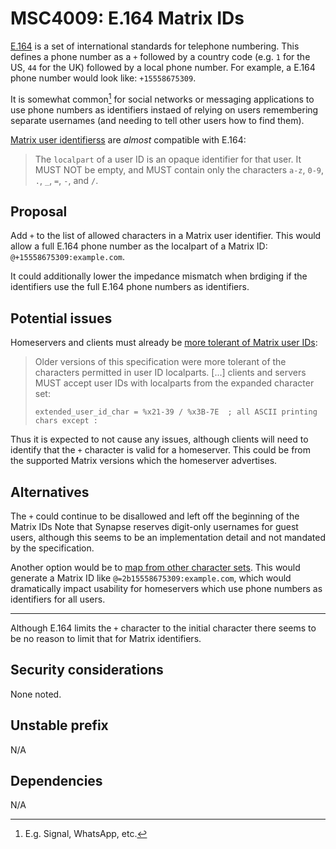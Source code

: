 # MSC4009: E.164 Matrix IDs

[E.164](https://www.itu.int/rec/T-REC-E.164) is a set of international standards
for telephone numbering. This defines a phone number as a `+` followed by a country
code (e.g. `1` for the US, `44` for the UK) followed by a local phone number.
For example, a E.164 phone number would look like: `+15558675309`.

It is somewhat common[^1] for social networks or messaging applications to use phone
numbers as identifiers instaed of relying on users remembering separate usernames
(and needing to tell other users how to find them).

[Matrix user identifierss](https://spec.matrix.org/v1.6/appendices/#user-identifiers)
are *almost* compatible with E.164:

> The `localpart` of a user ID is an opaque identifier for that user. It MUST NOT
> be empty, and MUST contain only the characters `a-z`, `0-9`, `.`, `_`, `=`, `-`,
> and `/`.

## Proposal

Add `+` to the list of allowed characters in a Matrix user identifier. This would
allow a full E.164 phone number as the localpart of a Matrix ID: `@+15558675309:example.com`.

It could additionally lower the impedance mismatch when brdiging if the identifiers
use the full E.164 phone numbers as identifiers.

## Potential issues

Homeservers and clients must already be
[more tolerant of Matrix user IDs](https://spec.matrix.org/v1.6/appendices/#historical-user-ids):

> Older versions of this specification were more tolerant of the characters
> permitted in user ID localparts. [...] clients and servers MUST accept user IDs
> with localparts from the expanded character set:
>
> `extended_user_id_char = %x21-39 / %x3B-7E  ; all ASCII printing chars except :`

Thus it is expected to not cause any issues, although clients will need to identify
that the `+` character is valid for a homeserver. This could be from the supported
Matrix versions which the homeserver advertises.

## Alternatives

The `+` could continue to be disallowed and left off the beginning of the Matrix
IDs Note that Synapse reserves digit-only usernames for guest users, although this
seems to be an implementation detail and not mandated by the specification.

Another option would be to [map from other character sets](https://spec.matrix.org/v1.6/appendices/#mapping-from-other-character-sets).
This would generate a Matrix ID like `@=2b15558675309:example.com`, which would
dramatically impact usability for homeservers which use phone numbers as
identifiers for all users.

----

Although E.164 limits the `+` character to the initial character there seems to
be no reason to limit that for Matrix identifiers.

## Security considerations

None noted.

## Unstable prefix

N/A

## Dependencies

N/A

[^1]: E.g. Signal, WhatsApp, etc.
